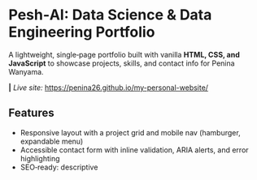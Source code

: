 # Pesh‑AI: Data Science & Data Engineering Portfolio

<p>A lightweight, single‑page portfolio built with vanilla <strong>HTML, CSS, and JavaScript</strong> to showcase projects, skills, and contact info for Penina Wanyama.</p>

<span><strong>|</strong></span> <em>Live site:</em> https://penina26.github.io/my-personal-website/ <br>

## Features
<ul>
    <li>Responsive layout with a project grid and mobile nav (hamburger, expandable menu)</li>
    <li>Accessible contact form with inline validation, ARIA alerts, and error highlighting</li>
    <li>SEO‑ready: descriptive <title>, meta description/keywords, canonical URL, Open Graph & Twitter cards</li>
    <li>Clean UI elements: tags/chips, animated hover underline, dark theme</li>
    <li>Zero dependencies: no frameworks required</li>
    <!-- <li>Tiny Js script: dynamic footer year + client‑side form validation</li> -->
</ul>